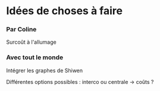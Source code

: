 # Idées de choses à faire

### Par Coline

Surcoût à l'allumage

### Avec tout le monde

Intégrer les graphes de Shiwen

Différentes options possibles : interco ou centrale -> coûts ?
